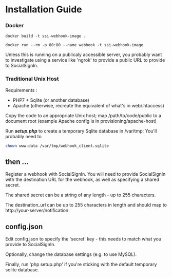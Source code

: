 # Installation Guide 

### Docker 

```docker build -t ssi-webhook-image . ```

```docker run --rm -p 80:80 --name webhook -t ssi-webhook-image ```


Unless this is running on a publicaly accessible server, you probably want to investigate using a service like 'ngrok' to provide a public URL to provide to SocialSignIn.

### Traditional Unix Host

Requirements :

 * PHP7 + Sqlite (or another database)
 * Apache (otherwise, recreate the equivalent of what's in web/.htaccess)
 
Copy the code to an appropriate Unix host; map /path/to/code/public to a document root (example Apache config is in provisioning/apache-host)

Run ***setup.php*** to create a temporary Sqlite database in /var/tmp; You'll probably need to 

```bash
chown www-data /var/tmp/webhook_client.sqlite
```

##  then ...

Register a webhook with SocialSignIn. You will need to provide SocialSignIn with the destination URL for the webhook, as well as specifying a shared secret. 

The shared secret can be a string of any length - up to 255 characters.

The destination\_url can be up to 255 characters in length and should map to http://your-server/notification


## config.json 

Edit config.json to specify the 'secret' key - this needs to match what you provide to SocialSignIn.

Optionally, change the database settings (e.g. to use MySQL).

Finally, run 'php setup.php' if you're sticking with the default temporary sqlite database.

